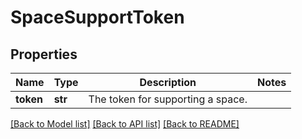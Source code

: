 # SpaceSupportToken

## Properties
Name | Type | Description | Notes
------------ | ------------- | ------------- | -------------
**token** | **str** | The token for supporting a space. | 

[[Back to Model list]](../README.md#documentation-for-models) [[Back to API list]](../README.md#documentation-for-api-endpoints) [[Back to README]](../README.md)

